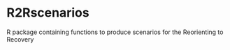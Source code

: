 # R2Rscenarios
R package containing functions to produce scenarios for the Reorienting to Recovery 

